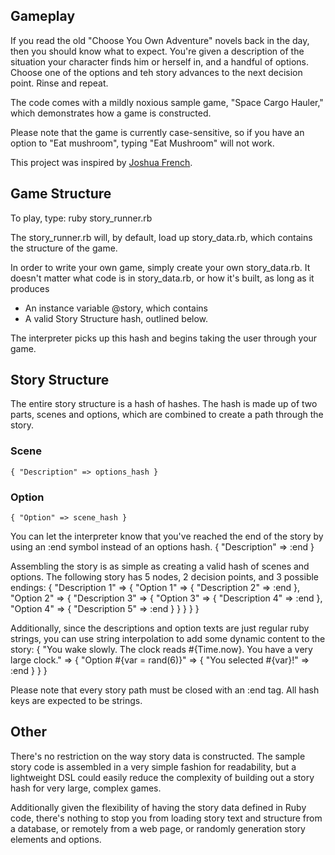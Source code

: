 Gameplay
--------

If you read the old "Choose You Own Adventure" novels back in the day, then you should know what to expect.  You're given a description of the situation your character finds him or herself in, and a handful of options.  Choose one of the options and teh story advances to the next decision point.  Rinse and repeat.

The code comes with a mildly noxious sample game, "Space Cargo Hauler," which demonstrates how a game is constructed.

Please note that the game is currently case-sensitive, so if you have an option to "Eat mushroom", typing "Eat Mushroom" will not work.

This project was inspired by [Joshua French](http://github.com/osake).

Game Structure
--------------

To play, type:
    ruby story_runner.rb

The story_runner.rb will, by default, load up story_data.rb, which contains the structure of the game.

In order to write your own game, simply create your own story_data.rb.  It doesn't matter what code is in story_data.rb, or how it's built, as long as it produces

* An instance variable @story, which contains
* A valid Story Structure hash, outlined below.

The interpreter picks up this hash and begins taking the user through your game.

Story Structure
---------------

The entire story structure is a hash of hashes.  The hash is made up of two parts, scenes and options, which are combined to create a path through the story.

### Scene ###
    { "Description" => options_hash }

### Option ###
    { "Option" => scene_hash }

You can let the interpreter know that you've reached the end of the story by using an :end symbol instead of an options hash.
    { "Description" => :end }
  
Assembling the story is as simple as creating a valid hash of scenes and options.  The following story has 5 nodes, 2 decision points, and 3 possible endings:
    { "Description 1" => {
        "Option 1" => { "Description 2" => :end },
        "Option 2" => { "Description 3" => {
          "Option 3" => { "Description 4" => :end },
          "Option 4" => { "Description 5" => :end }
        } }
    } }

Additionally, since the descriptions and option texts are just regular ruby strings, you can use string interpolation to add some dynamic content to the story:
    {
      "You wake slowly.  The clock reads #{Time.now}.  You have a very large clock." =>
      { "Option #{var = rand(6)}" => { "You selected #{var}!" => :end } }
    }

Please note that every story path must be closed with an :end tag.  All hash keys are expected to be strings.

Other
-----

There's no restriction on the way story data is constructed.  The sample story code is assembled in a very simple fashion for readability, but a lightweight DSL could easily reduce the complexity of building out a story hash for very large, complex games.

Additionally given the flexibility of having the story data defined in Ruby code, there's nothing to stop you from loading story text and structure from a database, or remotely from a web page, or randomly generation story elements and options.

